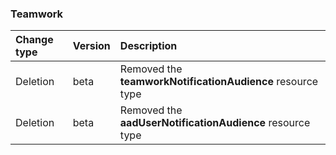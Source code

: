 ### Teamwork

| **Change type** | **Version** | **Description** |
|:---|:---|:---|
|Deletion|beta|Removed the **teamworkNotificationAudience** resource type|
|Deletion|beta|Removed the **aadUserNotificationAudience** resource type|

